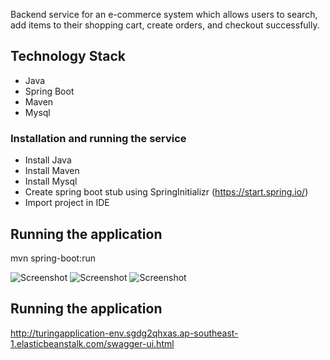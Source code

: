 Backend service for an e-commerce system which allows users to search, add items to their shopping cart, create orders, and checkout successfully.

## Technology Stack

* Java
* Spring Boot
* Maven
* Mysql

### Installation and running the service

* Install Java
* Install Maven
* Install Mysql
* Create spring boot stub using SpringInitializr (https://start.spring.io/)
* Import project in IDE

## Running the application

mvn spring-boot:run

![Screenshot](https://github.com/richasinhaa/Turing-Assignment/blob/master/src/main/resources/backend-architecture.png)
![Screenshot](https://github.com/richasinhaa/Turing-Assignment/blob/master/src/main/resources/registration-login-design.png)
![Screenshot](https://github.com/richasinhaa/Turing-Assignment/blob/master/src/main/resources/system-design.png)

## Running the application

http://turingapplication-env.sgdg2qhxas.ap-southeast-1.elasticbeanstalk.com/swagger-ui.html

